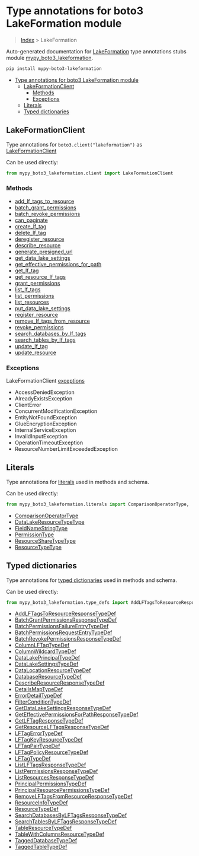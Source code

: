 # Type annotations for boto3 LakeFormation module

> [Index](..) > LakeFormation

Auto-generated documentation for
[LakeFormation](https://boto3.amazonaws.com/v1/documentation/api/1.17.77/reference/services/lakeformation.html#LakeFormation)
type annotations stubs module
[mypy_boto3_lakeformation](https://pypi.org/project/mypy-boto3-lakeformation/).

```bash
pip install mypy-boto3-lakeformation
```

- [Type annotations for boto3 LakeFormation module](#type-annotations-for-boto3-lakeformation-module)
  - [LakeFormationClient](#lakeformationclient)
    - [Methods](#methods)
    - [Exceptions](#exceptions)
  - [Literals](#literals)
  - [Typed dictionaries](#typed-dictionaries)

## LakeFormationClient

Type annotations for `boto3.client("lakeformation")` as
[LakeFormationClient](./client.md)

Can be used directly:

```python
from mypy_boto3_lakeformation.client import LakeFormationClient
```

### Methods

- [add_lf_tags_to_resource](./client.md#add_lf_tags_to_resource)
- [batch_grant_permissions](./client.md#batch_grant_permissions)
- [batch_revoke_permissions](./client.md#batch_revoke_permissions)
- [can_paginate](./client.md#can_paginate)
- [create_lf_tag](./client.md#create_lf_tag)
- [delete_lf_tag](./client.md#delete_lf_tag)
- [deregister_resource](./client.md#deregister_resource)
- [describe_resource](./client.md#describe_resource)
- [generate_presigned_url](./client.md#generate_presigned_url)
- [get_data_lake_settings](./client.md#get_data_lake_settings)
- [get_effective_permissions_for_path](./client.md#get_effective_permissions_for_path)
- [get_lf_tag](./client.md#get_lf_tag)
- [get_resource_lf_tags](./client.md#get_resource_lf_tags)
- [grant_permissions](./client.md#grant_permissions)
- [list_lf_tags](./client.md#list_lf_tags)
- [list_permissions](./client.md#list_permissions)
- [list_resources](./client.md#list_resources)
- [put_data_lake_settings](./client.md#put_data_lake_settings)
- [register_resource](./client.md#register_resource)
- [remove_lf_tags_from_resource](./client.md#remove_lf_tags_from_resource)
- [revoke_permissions](./client.md#revoke_permissions)
- [search_databases_by_lf_tags](./client.md#search_databases_by_lf_tags)
- [search_tables_by_lf_tags](./client.md#search_tables_by_lf_tags)
- [update_lf_tag](./client.md#update_lf_tag)
- [update_resource](./client.md#update_resource)

### Exceptions

LakeFormationClient [exceptions](./client.md#exceptions)

- AccessDeniedException
- AlreadyExistsException
- ClientError
- ConcurrentModificationException
- EntityNotFoundException
- GlueEncryptionException
- InternalServiceException
- InvalidInputException
- OperationTimeoutException
- ResourceNumberLimitExceededException

## Literals

Type annotations for [literals](./literals.md) used in methods and schema.

Can be used directly:

```python
from mypy_boto3_lakeformation.literals import ComparisonOperatorType, ...
```

- [ComparisonOperatorType](./literals.md#comparisonoperatortype)
- [DataLakeResourceTypeType](./literals.md#datalakeresourcetypetype)
- [FieldNameStringType](./literals.md#fieldnamestringtype)
- [PermissionType](./literals.md#permissiontype)
- [ResourceShareTypeType](./literals.md#resourcesharetypetype)
- [ResourceTypeType](./literals.md#resourcetypetype)

## Typed dictionaries

Type annotations for [typed dictionaries](./type_defs.md) used in methods and
schema.

Can be used directly:

```python
from mypy_boto3_lakeformation.type_defs import AddLFTagsToResourceResponseTypeDef, ...
```

- [AddLFTagsToResourceResponseTypeDef](./type_defs.md#addlftagstoresourceresponsetypedef)
- [BatchGrantPermissionsResponseTypeDef](./type_defs.md#batchgrantpermissionsresponsetypedef)
- [BatchPermissionsFailureEntryTypeDef](./type_defs.md#batchpermissionsfailureentrytypedef)
- [BatchPermissionsRequestEntryTypeDef](./type_defs.md#batchpermissionsrequestentrytypedef)
- [BatchRevokePermissionsResponseTypeDef](./type_defs.md#batchrevokepermissionsresponsetypedef)
- [ColumnLFTagTypeDef](./type_defs.md#columnlftagtypedef)
- [ColumnWildcardTypeDef](./type_defs.md#columnwildcardtypedef)
- [DataLakePrincipalTypeDef](./type_defs.md#datalakeprincipaltypedef)
- [DataLakeSettingsTypeDef](./type_defs.md#datalakesettingstypedef)
- [DataLocationResourceTypeDef](./type_defs.md#datalocationresourcetypedef)
- [DatabaseResourceTypeDef](./type_defs.md#databaseresourcetypedef)
- [DescribeResourceResponseTypeDef](./type_defs.md#describeresourceresponsetypedef)
- [DetailsMapTypeDef](./type_defs.md#detailsmaptypedef)
- [ErrorDetailTypeDef](./type_defs.md#errordetailtypedef)
- [FilterConditionTypeDef](./type_defs.md#filterconditiontypedef)
- [GetDataLakeSettingsResponseTypeDef](./type_defs.md#getdatalakesettingsresponsetypedef)
- [GetEffectivePermissionsForPathResponseTypeDef](./type_defs.md#geteffectivepermissionsforpathresponsetypedef)
- [GetLFTagResponseTypeDef](./type_defs.md#getlftagresponsetypedef)
- [GetResourceLFTagsResponseTypeDef](./type_defs.md#getresourcelftagsresponsetypedef)
- [LFTagErrorTypeDef](./type_defs.md#lftagerrortypedef)
- [LFTagKeyResourceTypeDef](./type_defs.md#lftagkeyresourcetypedef)
- [LFTagPairTypeDef](./type_defs.md#lftagpairtypedef)
- [LFTagPolicyResourceTypeDef](./type_defs.md#lftagpolicyresourcetypedef)
- [LFTagTypeDef](./type_defs.md#lftagtypedef)
- [ListLFTagsResponseTypeDef](./type_defs.md#listlftagsresponsetypedef)
- [ListPermissionsResponseTypeDef](./type_defs.md#listpermissionsresponsetypedef)
- [ListResourcesResponseTypeDef](./type_defs.md#listresourcesresponsetypedef)
- [PrincipalPermissionsTypeDef](./type_defs.md#principalpermissionstypedef)
- [PrincipalResourcePermissionsTypeDef](./type_defs.md#principalresourcepermissionstypedef)
- [RemoveLFTagsFromResourceResponseTypeDef](./type_defs.md#removelftagsfromresourceresponsetypedef)
- [ResourceInfoTypeDef](./type_defs.md#resourceinfotypedef)
- [ResourceTypeDef](./type_defs.md#resourcetypedef)
- [SearchDatabasesByLFTagsResponseTypeDef](./type_defs.md#searchdatabasesbylftagsresponsetypedef)
- [SearchTablesByLFTagsResponseTypeDef](./type_defs.md#searchtablesbylftagsresponsetypedef)
- [TableResourceTypeDef](./type_defs.md#tableresourcetypedef)
- [TableWithColumnsResourceTypeDef](./type_defs.md#tablewithcolumnsresourcetypedef)
- [TaggedDatabaseTypeDef](./type_defs.md#taggeddatabasetypedef)
- [TaggedTableTypeDef](./type_defs.md#taggedtabletypedef)
